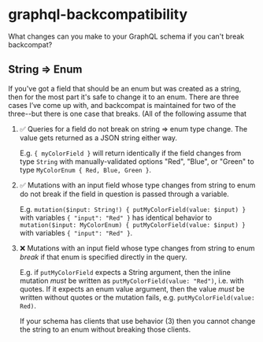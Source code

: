 # graphql-backcompatibility

What changes can you make to your GraphQL schema if you can't break backcompat?

## String => Enum

If you've got a field that should be an enum but was created as a string, then for the most part it's safe to change it to an enum. There are three cases I’ve come up with, and backcompat is maintained for two of the three--but there is one case that breaks. (All of the following assume that 

 1. :white_check_mark: Queries for a field do not break on string => enum type change. The value gets returned as a JSON string either way.
 
    E.g. `{ myColorField }` will return identically if the field changes from type `String` with manually-validated options "Red", "Blue", or "Green" to type `MyColorEnum { Red, Blue, Green }`.

 2. :white_check_mark: Mutations with an input field whose type changes from string to enum do not break if the field in question is passed through a variable.

    E.g. `mutation($input: String!) { putMyColorField(value: $input) }` with variables `{ "input": "Red" }` has identical behavior to `mutation($input: MyColorEnum) { putMyColorField(value: $input) }` with variables `{ "input": "Red" }`.

 3. :x: Mutations with an input field whose type changes from string to enum _break_ if that enum is specified directly in the query.

    E.g. if `putMyColorField` expects a String argument, then the inline mutation _must_ be written as `putMyColorField(value: "Red")`, i.e. with quotes. If it expects an enum value argument, then the value _must_ be written without quotes or the mutation fails, e.g. `putMyColorField(value: Red)`.
    
    If your schema has clients that use behavior (3) then you cannot change the string to an enum without breaking those clients.

